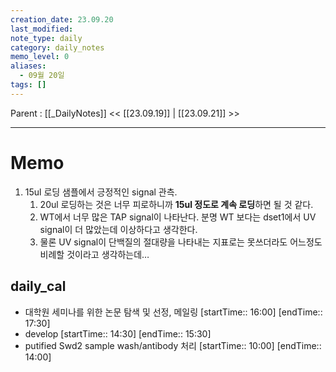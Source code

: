 ```yaml
---
creation_date: 23.09.20
last_modified: 
note_type: daily
category: daily_notes
memo_level: 0
aliases:
  - 09월 20일
tags: []
---
```

Parent : [[_DailyNotes]]
<< [[23.09.19]] | [[23.09.21]] >>

---
# Memo
1.  15ul 로딩 샘플에서 긍정적인 signal 관측.
	1. 20ul 로딩하는 것은 너무 피로하니까 **15ul 정도로 계속 로딩**하면 될 것 같다.
	2. WT에서 너무 많은 TAP signal이 나타난다. 분명 WT 보다는 dset1에서 UV signal이 더 많았는데 이상하다고 생각한다.
	3. 물론 UV signal이 단백질의 절대량을 나타내는 지표로는 못쓰더라도 어느정도 비례할 것이라고 생각하는데…

## daily_cal
-  대학원 세미나를 위한 논문 탐색 및 선정, 메일링 [startTime:: 16:00]  [endTime:: 17:30]
-  develop [startTime:: 14:30]  [endTime:: 15:30]
-  putified Swd2 sample wash/antibody 처리 [startTime:: 10:00]  [endTime:: 14:00]
